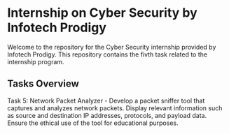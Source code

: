# Internship on Cyber Security by Infotech Prodigy

Welcome to the repository for the Cyber Security internship provided by Infotech Prodigy. This repository contains the fivth task related to the internship program.

## Tasks Overview

Task 5: Network Packet Analyzer - 
Develop a packet sniffer tool that captures and analyzes network packets. Display relevant information such as source and destination IP addresses, protocols, and payload data. Ensure the ethical use of the tool for educational purposes.
